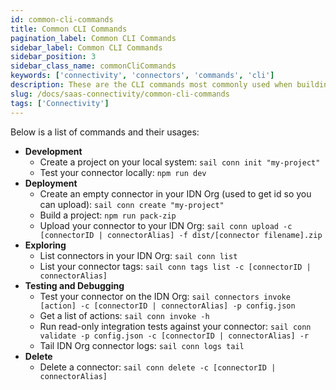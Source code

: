 ```yaml
---
id: common-cli-commands
title: Common CLI Commands
pagination_label: Common CLI Commands
sidebar_label: Common CLI Commands
sidebar_position: 3
sidebar_class_name: commonCliCommands
keywords: ['connectivity', 'connectors', 'commands', 'cli']
description: These are the CLI commands most commonly used when building SaaS Connectors.
slug: /docs/saas-connectivity/common-cli-commands
tags: ['Connectivity']
---
```


Below is a list of commands and their usages:

- **Development**
  - Create a project on your local system: `sail conn init "my-project"`
  - Test your connector locally: `npm run dev`
- **Deployment**
  - Create an empty connector in your IDN Org (used to get id so you can upload): `sail conn create "my-project"`
  - Build a project: `npm run pack-zip`
  - Upload your connector to your IDN Org: `sail conn upload -c [connectorID | connectorAlias] -f dist/[connector filename].zip`
- **Exploring**
  - List connectors in your IDN Org: `sail conn list`
  - List your connector tags: `sail conn tags list -c [connectorID | connectorAlias]`
- **Testing and Debugging**
  - Test your connector on the IDN Org: `sail connectors invoke [action] -c [connectorID | connectorAlias] -p config.json`
  - Get a list of actions: `sail conn invoke -h`
  - Run read-only integration tests against your connector: `sail conn validate -p config.json -c [connectorID | connectorAlias] -r`
  - Tail IDN Org connector logs: `sail conn logs tail`
- **Delete**
  - Delete a connector: `sail conn delete -c [connectorID | connectorAlias]`
